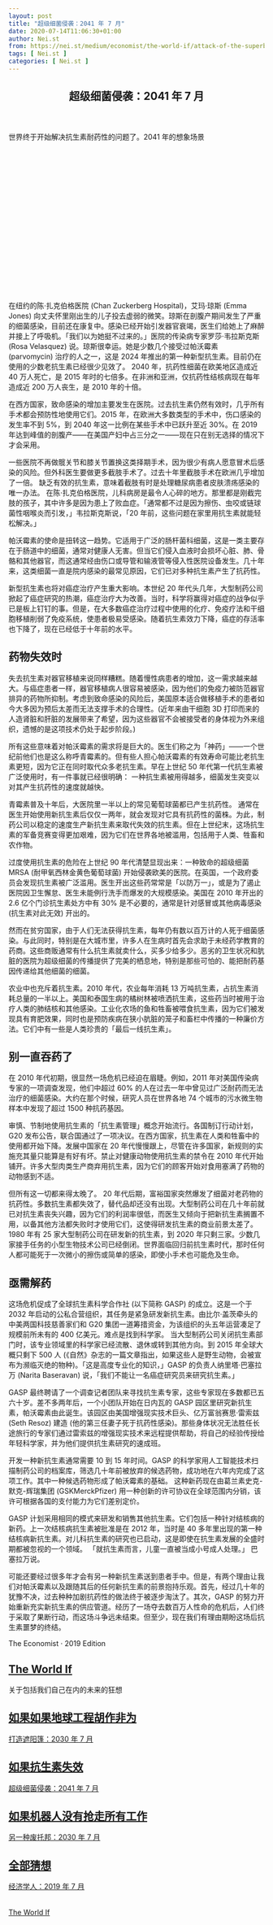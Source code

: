 ```yaml
---
layout: post
title: "超级细菌侵袭：2041 年 7 月"
date: 2020-07-14T11:06:30+01:00
author: Nei.st
from: https://nei.st/medium/economist/the-world-if/attack-of-the-superbugs-july-2041
tags: [ Nei.st ]
categories: [ Nei.st ]
---
```


<article class="post-2500 post type-post status-publish format-standard hentry category-the-world-if" id="post-2500">
 <header class="page-header medium Archives">
  <div class="page-header__image">
  </div>
  <div class="page-header__content">
   <h1 class="page-title text-align-center">
    超级细菌侵袭：2041 年 7 月
   </h1>
  </div>
 </header>
 <div class="entry-content aesop-entry-content" id="post-2500-content">
  <link as="font" crossorigin="anonymous" href="//cdn.jsdelivr.net/gh/0nd1jyU39XQ/_/glyph/font-face/0uIzqoZjSuJfvSBnvgXTcApMtcVhMcpr.woff" rel="preload" type="font/woff"/>
  <link as="font" crossorigin="anonymous" href="//cdn.jsdelivr.net/gh/0nd1jyU39XQ/_/glyph/font-face/1sTnSLZWDKucPX6SAk.woff" rel="preload" type="font/woff"/>
  <p class="blog-post__description">
   世界终于开始解决抗生素耐药性的问题了。2041 年的想象场景
  </p>
  <span id="more-2500">
  </span>
  <div class="navigation__primary-inner">
   <a class="economist__link-logo" href="//nei.st/medium/economist?source=https://www.economist.com/the-world-if/2019/07/06/what-if-antibiotics-stop-working">
   </a>
  </div>
  <div class="container img component-image">
   <div class="aspectRatioPlaceholder" style="padding-bottom:56.25%;height: 0;">
    <div class="progressiveMedia" data-height="720" data-width="1280">
     <img alt="" class="progressiveMedia-image" data-src="https://cdn.jsdelivr.net/gh/0nd1jyU39XQ/_/img/1/e52bf525ly1g5q4ujs935j20zk0k0q3p.jpg" src="https://cdn.jsdelivr.net/gh/0nd1jyU39XQ/_/img/1/e52bf525ly1g5q4ujs935j20zk0k0q3p.jpg"/>
    </div>
   </div>
  </div>
  <p>
   在纽约的陈·扎克伯格医院 (Chan Zuckerberg Hospital)，艾玛·琼斯 (Emma Jones) 向丈夫怀里刚出生的儿子投去虚弱的微笑。琼斯在剖腹产期间发生了严重的细菌感染，目前还在康复中。感染已经开始引发器官衰竭，医生们给她上了麻醉并接上了呼吸机。「我们以为她挺不过来的。」医院的传染病专家罗莎·韦拉斯克斯 (Rosa Velasquez) 说。琼斯很幸运。她是少数几个接受过帕沃霉素 (parvomycin) 治疗的人之一，这是 2024 年推出的第一种新型抗生素。目前仍在使用的少数老抗生素已经很少见效了。
   <span class="markup--p">
    2040 年，抗药性细菌在欧美地区造成近 40 万人死亡，是 2015 年时的七倍多。在非洲和亚洲，仅抗药性结核病现在每年造成近 200 万人丧生，是 2010 年的十倍。
   </span>
  </p>
  <p>
   在西方国家，致命感染的增加主要发生在医院。过去抗生素仍然有效时，几乎所有手术都会预防性地使用它们。2015 年，在欧洲大多数类型的手术中，伤口感染的发生率不到 5%，到 2040 年这一比例在某些手术中已跃升至近 30%。在 2019 年达到峰值的剖腹产——在美国产妇中占三分之一——现在只在别无选择的情况下才会采用。
  </p>
  <p>
   一些医院不再做髋关节和膝关节置换这类择期手术，因为很少有病人愿意冒术后感染的风险。但外科医生要做更多截肢手术了。过去十年里截肢手术在欧洲几乎增加了一倍。
   <span class="markup--p">
    缺乏有效的抗生素，意味着截肢有时是处理糖尿病患者皮肤溃疡感染的唯一办法。
   </span>
   在陈·扎克伯格医院，儿科病房是最令人心碎的地方。那里都是刚截完肢的孩子，其中许多是因为患上了败血症。「通常都不过是因为擦伤、虫咬或链球菌性咽喉炎而引发，」韦拉斯克斯说，「20 年前，这些问题在家里用抗生素就能轻松解决。」
  </p>
  <p>
   帕沃霉素的使命是扭转这一趋势。它适用于广泛的肠杆菌科细菌，这是一类主要存在于肠道中的细菌，通常对健康人无害。但当它们侵入血液时会损坏心脏、肺、骨骼和其他器官，而这通常经由伤口或导管和输液管等侵入性医院设备发生。几十年来，这类细菌一直是院内感染的最常见原因，它们已对多种抗生素产生了抗药性。
  </p>
  <p>
   新型抗生素也将对癌症治疗产生重大影响。本世纪 20 年代头几年，大型制药公司掀起了癌症研究的热潮，癌症治疗大为改善。当时，科学将赢得对癌症的战争似乎已是板上钉钉的事。但是，在大多数癌症治疗过程中使用的化疗、免疫疗法和干细胞移植削弱了免疫系统，使患者极易受感染。随着抗生素效力下降，癌症的存活率也下降了，现在已经低于十年前的水平。
  </p>
  <div class="code-block code-block-1" style="margin: 8px 0; clear: both;">
   <div class="container ads_KbHEVhh8Rw">
    <div class="card card--blog post-sidebar">
     <div class="card-body">
      <div class="logo_ngcontent-kty-0">
      </div>
      <div class="iframe-blocker U6XAMK63Vh00WqvF2BacIQ">
       <div class="background-h60B">
       </div>
       <div class="WumZiPCS4MeMw4pxQ">
       </div>
      </div>
     </div>
     <div class="card-footer">
      <div class="card-footer-wrapper" layout="row bottom-left">
      </div>
     </div>
    </div>
   </div>
  </div>
  <p>
   <h2>
    药物失效时
   </h2>
  </p>
  <p>
   失去抗生素对器官移植来说同样糟糕。随着慢性病患者的增加，这一需求越来越大。与癌症患者一样，器官移植病人很容易被感染，因为他们的免疫力被防范器官排异的药物所抑制。考虑到致命感染的风险后，美国原本适合做移植手术的患者如今大多因为预后太差而无法支撑手术的合理性。(近年来由干细胞 3D 打印而来的人造肾脏和肝脏的发展带来了希望，因为这些器官不会被接受者的身体视为外来组织，遗憾的是这项技术仍处于起步阶段。)
  </p>
  <p>
   所有这些意味着对帕沃霉素的需求将是巨大的。医生们称之为「神药」——一个世纪前他们也是这么称呼青霉素的。但有些人担心帕沃霉素的有效寿命可能比老抗生素更短，因为它正在同时取代众多老抗生素。早在上世纪 50 年代第一代抗生素被广泛使用时，有一件事就已经很明确：
   <span class="markup--p">
    一种抗生素被用得越多，细菌发生突变以对其产生抗药性的速度就越快。
   </span>
  </p>
  <p>
   <span class="markup--p">
    青霉素普及十年后，大医院里一半以上的常见葡萄球菌都已产生抗药性。
   </span>
   通常在医生开始使用新抗生素后仅仅一两年，就会发现对它具有抗药性的菌株。为此，制药公司以稳定的速度生产新抗生素来取代失效的抗生素。但在上世纪末，这场抗生素的军备竞赛变得更加艰难，因为它们在世界各地被滥用，包括用于人类、牲畜和农作物。
  </p>
  <p>
   过度使用抗生素的危险在上世纪 90 年代清楚显现出来：一种致命的超级细菌 MRSA (耐甲氧西林金黄色葡萄球菌) 开始侵袭欧美的医院。在英国，一个政府委员会发现抗生素被广泛滥用。医生开出这些药常常是「以防万一」，或是为了遏止医院因卫生懈怠、医生未能例行洗手而爆发的大规模感染。美国在 2010 年开出的 2.6 亿个门诊抗生素处方中有 30% 是不必要的，通常是针对感冒或其他病毒感染 (抗生素对此无效) 开出的。
  </p>
  <p>
   然而在贫穷国家，由于人们无法获得抗生素，每年仍有数以百万计的人死于细菌感染。与此同时，特别是在大城市里，许多人在生病时首先会求助于未经药学教育的药商。这些商贩通常有什么抗生素就卖什么，买多少给多少。恶劣的卫生状况和肮脏的医院为超级细菌的传播提供了完美的栖息地，特别是那些可怕的、能把耐药基因传递给其他细菌的细菌。
  </p>
  <div class="code-block code-block-1" style="margin: 8px 0; clear: both;">
   <div class="container ads_KbHEVhh8Rw">
    <div class="card card--blog post-sidebar">
     <div class="card-body">
      <div class="logo_ngcontent-kty-0">
      </div>
      <div class="iframe-blocker U6XAMK63Vh00WqvF2BacIQ">
       <div class="background-h60B">
       </div>
       <div class="WumZiPCS4MeMw4pxQ">
       </div>
      </div>
     </div>
     <div class="card-footer">
      <div class="card-footer-wrapper" layout="row bottom-left">
      </div>
     </div>
    </div>
   </div>
  </div>
  <p>
   农业中也充斥着抗生素。2010 年代，农业每年消耗 13 万吨抗生素，占抗生素消耗总量的一半以上。美国和泰国生病的橘树林被喷洒抗生素，这些药当时被用于治疗人类的肺结核和其他感染。工业化农场的鱼和牲畜被喂食抗生素，因为它们被发现具有育肥效果，同时也是预防疾病在狭小肮脏的笼子和畜栏中传播的一种廉价方法。它们中有一些是人类珍贵的「最后一线抗生素」。
  </p>
  <p>
   <h2>
    别一直吞药了
   </h2>
  </p>
  <p>
   在 2010 年代初期，很显然一场危机已经迫在眉睫。例如，2011 年对美国传染病专家的一项调查发现，他们中超过 60% 的人在过去一年中曾见过广泛耐药而无法治疗的细菌感染。大约在那个时候，研究人员在世界各地 74 个城市的污水微生物样本中发现了超过 1500 种抗药基因。
  </p>
  <p>
   审慎、节制地使用抗生素的「抗生素管理」概念开始流行。各国制订行动计划，G20 发布公告，联合国通过了一项决议。在西方国家，抗生素在人类和牲畜中的使用都开始下降。发展中国家在 20 年代慢慢跟上，尽管在许多国家，新规则的实施充其量只能算是有好有坏。禁止对健康动物使用抗生素的禁令在 2010 年代开始铺开。许多大型肉类生产商弃用抗生素，因为它们的顾客开始对食用塞满了药物的动物感到不适。
  </p>
  <p>
   但所有这一切都来得太晚了。
   <span class="markup--p">
    20 年代后期，富裕国家突然爆发了细菌对老药物的抗药性。多数抗生素都失效了，替代品却还没有出现。大型制药公司在几十年前就已对抗生素丧失兴趣，因为它们的利润率很低，而医生又倾向于把新抗生素搁置不用，以备其他方法都失败时才使用它们，这使得研发抗生素的商业前景太差了。
   </span>
   1980 年有 25 家大型制药公司在研发新的抗生素，到 2020 年只剩三家。少数几家接手任务的小型生物技术公司已经倒闭。世界面临回归前抗生素时代，那时任何人都可能死于一次微小的擦伤或简单的感染，即使小手术也可能危及生命。
  </p>
  <p>
   <h2 class="fhdgvy">
    亟需解药
   </h2>
  </p>
  <div class="code-block code-block-1" style="margin: 8px 0; clear: both;">
   <div class="container ads_KbHEVhh8Rw">
    <div class="card card--blog post-sidebar">
     <div class="card-body">
      <div class="logo_ngcontent-kty-0">
      </div>
      <div class="iframe-blocker U6XAMK63Vh00WqvF2BacIQ">
       <div class="background-h60B">
       </div>
       <div class="WumZiPCS4MeMw4pxQ">
       </div>
      </div>
     </div>
     <div class="card-footer">
      <div class="card-footer-wrapper" layout="row bottom-left">
      </div>
     </div>
    </div>
   </div>
  </div>
  <p>
   这场危机促成了全球抗生素科学合作社 (以下简称 GASP) 的成立。这是一个于 2032 年启动的公私合营组织，其任务是紧急研发新抗生素。由比尔·盖茨牵头的中美两国科技慈善家们和 G20 集团一道筹措资金，为该组织的头五年运营凑足了规模前所未有的 400 亿美元。难点是找到科学家。
   <span class="markup--p">
    当大型制药公司关闭抗生素部门时，该专业领域里的科学家已经流散、退休或转到其他方向。到 2015 年全球大概只剩下 500 人 (《自然》杂志的一篇文章指出，如果这些人是野生动物，会被宣布为濒临灭绝的物种)。「这是高度专业化的知识，」GASP 的负责人纳里塔·巴塞拉万 (Narita Baseravan) 说，「我们不能让一名癌症研究员来研究抗生素。」
   </span>
  </p>
  <p>
   GASP 最终聘请了一个调查记者团队来寻找抗生素专家，这些专家现在多数都已五六十岁。差不多两年后，一个小团队开始在日内瓦的 GASP 园区里研究新抗生素，帕沃霉素由此诞生。该园区由美国增强现实技术巨头、亿万富翁赛思·雷索兹 (Seth Resoz) 建造 (他的第三任妻子死于抗药性感染)。那些身体状况无法胜任长途旅行的专家们通过雷索兹的增强现实技术来远程提供帮助，将自己的经验传授给年轻科学家，并为他们提供抗生素研究的速成班。
  </p>
  <p>
   开发一种新抗生素通常需要 10 到 15 年时间。GASP 的科学家用人工智能技术扫描制药公司的档案库，筛选几十年前被放弃的候选药物，成功地在六年内完成了这项工作。其中一种候选药物形成了帕沃霉素的基础。
   <span class="markup--p">
    这种新药现在由葛兰素史克-默克-辉瑞集团 (GSKMerckPfizer) 用一种创新的许可协议在全球范围内分销，该许可根据各国的支付能力为它们差别定价。
   </span>
  </p>
  <p>
   GASP 计划采用相同的模式来研发和销售其他抗生素。它们包括一种针对结核病的新药。上一次结核病抗生素被批准是在 2012 年，当时是 40 多年里出现的第一种结核病新抗生素。对儿科抗生素的研究也已启动，这是即使在抗生素发展的全盛时期都被忽视的一个领域。
   <span class="markup--p">
    「就抗生素而言，儿童一直被当成小号成人处理。」
   </span>
   巴塞拉万说。
  </p>
  <p>
   可能还要经过很多年才会有另一种新抗生素送到患者手中。但是，有两个理由让我们对帕沃霉素以及跟随其后的任何新抗生素的前景抱持乐观。首先，经过几十年的犹豫不决，过去种种加剧抗药性的做法终于被逐步淘汰了。其次，GASP 的努力开始重新充实新抗生素的供应管道。经历了一场夺去数百万人性命的危机后，人们终于采取了果断行动，而这场斗争远未结束。但至少，现在我们有理由期盼这场后抗生素噩梦的终结。
  </p>
  <div class="js-elevateBottomRecirc u-marginTop40 u-xs-marginTop0 u-backgroundGrayLightest">
   <div class="elevate-container u-paddingBottom60 u-paddingHorizontal10 u-xs-paddingTop30">
    <div class="u-flexStretch u-paddingVertical32 u-xs-flexColumn u-xs-paddingTop0">
     <div class="u-width220 u-flex0 u-relative u-xs-hide">
      <a class="link link--noUnderline u-baseColor--link elevateCoverShadow" href="https://nei.st/medium/economist/navigating-the-rapids">
       <div class="aspectRatioPlaceholder">
        <div class="progressiveMedia" data-height="3154" data-width="2398">
         <img alt="" class="progressiveMedia-image lazyload" data-src="https://cdn.jsdelivr.net/gh/0nd1jyU39XQ/_/img/1/e52bf525ly1g5q3f2fq3cj21um2fmk6i.jpg" src="https://cdn.jsdelivr.net/gh/0nd1jyU39XQ/_/img/1/e52bf525ly1g5q3f2fq3cj21um2fmk6i.jpg"/>
        </div>
       </div>
      </a>
     </div>
     <div class="u-width100pct u-marginBottom20 u-xs-show elevateCoverShadow">
      <a class="link link--noUnderline u-baseColor--link">
       <div class="aspectRatioPlaceholder">
        <div class="progressiveMedia" data-height="3154" data-width="2398">
         <img alt="" class="progressiveMedia-image lazyload" data-src="https://cdn.jsdelivr.net/gh/0nd1jyU39XQ/_/img/1/e52bf525ly1g5q3f2fq3cj21um2fmk6i.jpg" src="https://cdn.jsdelivr.net/gh/0nd1jyU39XQ/_/img/1/e52bf525ly1g5q3f2fq3cj21um2fmk6i.jpg"/>
        </div>
       </div>
      </a>
     </div>
     <div class="u-flex1 u-flexColumn u-paddingVertical20 u-marginLeft40 u-borderBottomLighter u-borderBox u-minHeight280 u-xs-sizeFullWidth u-xs-paddingBottom30 u-xs-paddingTop10 u-xs-margin0 u-xs-minHeightAuto">
      <div class="elevate-accent u-accentColor--textNormal u-marginBottom4">
       The Economist · 2019 Edition
      </div>
      <a class="link link--noUnderline u-baseColor--link" href="https://nei.st/medium/economist/navigating-the-rapids">
       <h2 class="elevate-h1 u-marginBottom8 u-maxWidth700">
        The World If
       </h2>
      </a>
      <p class="elevate-body u-marginBottom0 u-maxWidth700">
       关于包括我们自己在内的未来的狂想
      </p>
      <div class="code-block code-block-1" style="margin: 8px 0; clear: both;">
       <div class="container ads_KbHEVhh8Rw">
        <div class="card card--blog post-sidebar">
         <div class="card-body">
          <div class="logo_ngcontent-kty-0">
          </div>
          <div class="iframe-blocker U6XAMK63Vh00WqvF2BacIQ">
           <div class="background-h60B">
           </div>
           <div class="WumZiPCS4MeMw4pxQ">
           </div>
          </div>
         </div>
         <div class="card-footer">
          <div class="card-footer-wrapper" layout="row bottom-left">
          </div>
         </div>
        </div>
       </div>
      </div>
     </div>
    </div>
    <article class="uiScale uiScale-ui--large uiScale-caption--regular u-width100pct u-flexStretch u-minHeight350 js-trackPostPresentation u-xs-flexColumn u-xs-marginBottom24">
     <div class="u-width50pct u-paddingVertical16 u-marginRight24 u-xs-sizeFullWidth u-xs-marginRight0">
      <div class="elevate-accent u-marginBottom24 u-xs-hide">
      </div>
      <a class="ds-link ds-link--stylePointer u-overflowHidden u-flex0 u-width100pct" href="https://nei.st/medium/economist/reaching-for-the-sunshade-july-2030">
       <h2 class="elevate-h2 ui-clamp3 u-xs-marginBottom4 u-marginBottom8">
        如果如果地球工程胡作非为
       </h2>
      </a>
      <a class="ds-link ds-link--stylePointer u-width100pct" href="https://nei.st/medium/economist/reaching-for-the-sunshade-july-2030">
       <div class="ui-summary ui-clamp3 u-marginBottom32 u-xs-marginBottom12 ui-xs-bodyRegular">
        打造遮阳篷：2030 年 7 月
       </div>
      </a>
     </div>
     <a class="u-block u-backgroundCover u-background--brandSage u-flex1 u-width50pct u-xs-sizeFullWidth u-xs-flexOrderNegative1 u-xs-height160" href="https://nei.st/medium/economist/reaching-for-the-sunshade-july-2030" style='background-image: url("https://cdn.jsdelivr.net/gh/0nd1jyU39XQ/_/img/1/e52bf525ly1g7ixxv7fapj20zk0k0dlq.jpg");/* background-position: 52% 49% !important; */'>
     </a>
    </article>
    <div class="u-flexTop u-marginTop24 u-xs-marginTop0 u-xs-flexColumn">
     <article class="u-width33p33Pct u-xs-sizeFullWidth u-xs-marginBottom24 js-trackPostPresentation uiScale uiScale-ui--regular uiScale-caption--regular u-marginRight24">
      <a class="u-block u-backgroundCover u-background--brandSage u-width100pct u-height160" href="https://nei.st/medium/economist/attack-of-the-superbugs-july-2041" style='background-image: url("https://cdn.jsdelivr.net/gh/0nd1jyU39XQ/_/img/1/e52bf525ly1g7ixvfoh3bj20zk0k0q7q.jpg"); background-position: 41% 31% !important;'>
      </a>
      <div class="u-paddingVertical16">
       <a class="ds-link ds-link--stylePointer u-overflowHidden u-flex0 u-width100pct" href="https://nei.st/medium/economist/attack-of-the-superbugs-july-2041">
        <h2 class="elevate-h4 ui-clamp3 u-xs-marginBottom4 u-marginBottom4">
         如果抗生素失效
        </h2>
       </a>
       <a class="ds-link ds-link--stylePointer u-width100pct" href="https://nei.st/medium/economist/attack-of-the-superbugs-july-2041">
        <div class="ui-summary ui-clamp3 u-marginBottom24 u-xs-marginBottom12">
         超级细菌侵袭：2041 年 7 月
        </div>
       </a>
      </div>
     </article>
     <article class="u-width33p33Pct u-xs-sizeFullWidth u-xs-marginBottom24 js-trackPostPresentation uiScale uiScale-ui--regular uiScale-caption--regular u-marginRight24">
      <a class="u-block u-backgroundCover u-background--brandSage u-width100pct u-height160" href="https://nei.st/medium/economist/a-different-dystopia-july-2030" style='background-image: url("https://cdn.jsdelivr.net/gh/0nd1jyU39XQ/_/img/1/e52bf525ly1g7j1n6k5j6j22bc1jcnjf.jpg"); background-position: 51% 32% !important;'>
      </a>
      <div class="u-paddingVertical16">
       <a class="ds-link ds-link--stylePointer u-overflowHidden u-flex0 u-width100pct" href="https://nei.st/medium/economist/a-different-dystopia-july-2030">
        <h2 class="elevate-h4 ui-clamp3 u-xs-marginBottom4 u-marginBottom4">
         如果机器人没有抢走所有工作
        </h2>
       </a>
       <a class="ds-link ds-link--stylePointer u-width100pct" href="https://nei.st/medium/economist/a-different-dystopia-july-2030">
        <div class="ui-summary ui-clamp3 u-marginBottom24 u-xs-marginBottom12">
         另一种废托邦：2030 年 7 月
        </div>
       </a>
      </div>
     </article>
     <article class="u-width33p33Pct u-xs-sizeFullWidth u-xs-marginBottom24 js-trackPostPresentation uiScale uiScale-ui--regular uiScale-caption--regular">
      <a class="u-block u-backgroundCover u-background--brandSage u-width100pct u-height160" href="https://www.economist.com/printedition/2019-07-06" style='background-image: url("https://cdn.jsdelivr.net/gh/0nd1jyU39XQ/_/img/1/e52bf525ly1g5y9m0jxsij20zk0k0tbv.jpg"); background-position: 50% 58% !important;'>
      </a>
      <div class="u-paddingVertical16">
       <a class="ds-link ds-link--stylePointer u-overflowHidden u-flex0 u-width100pct" href="https://www.economist.com/printedition/2019-07-06">
        <h2 class="elevate-h4 ui-clamp3 u-xs-marginBottom4 u-marginBottom4">
         全部猜想
        </h2>
       </a>
       <a class="ds-link ds-link--stylePointer u-width100pct" href="https://www.economist.com/printedition/2019-07-06">
        <div class="ui-summary ui-clamp3 u-marginBottom24 u-xs-marginBottom12">
         经济学人：2019 年 7 月
        </div>
       </a>
      </div>
     </article>
    </div>
   </div>
  </div>
  <div class="code-block code-block-2" style="margin: 8px 0; clear: both;">
   <br/>
   <div class="container ads_KbHEVhh8Rw">
    <div class="card card--blog post-sidebar">
     <div class="card-body">
      <div class="logo_ngcontent-kty-0">
      </div>
      <div class="iframe-blocker U6XAMK63Vh00WqvF2BacIQ">
       <div class="background-h60B">
       </div>
       <div class="WumZiPCS4MeMw4pxQ">
       </div>
      </div>
     </div>
     <div class="card-footer">
      <div class="card-footer-wrapper" layout="row bottom-left">
      </div>
     </div>
    </div>
   </div>
  </div>
 </div>
 <footer class="entry-footer">
  <div class="categories icon-link">
   <a href="https://nei.st/category/medium/economist/the-world-if" rel="category tag">
    The World If
   </a>
  </div>
 </footer>
</article>


